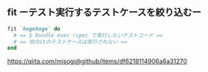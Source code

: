 ## fit ーテスト実行するテストケースを絞り込むー

```Ruby
fit `hogehoge` do
  # == $ bundle exec rspec で実行したいテストコード ==
  # == 他のitのテストケースは実行されない ==
end
```

https://qiita.com/misogi@github/items/df6218114906a6a31270
